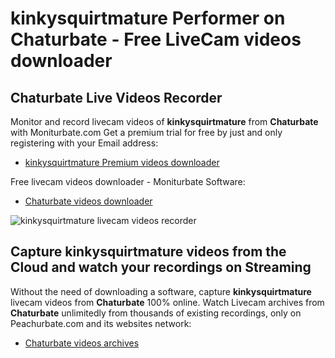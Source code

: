 # kinkysquirtmature Performer on Chaturbate - Free LiveCam videos downloader

## Chaturbate Live Videos Recorder

Monitor and record livecam videos of **kinkysquirtmature** from **Chaturbate** with Moniturbate.com
Get a premium trial for free by just and only registering with your Email address:
* [kinkysquirtmature Premium videos downloader](https://moniturbate.com/request-demo-licence-key.html)

Free livecam videos downloader - Moniturbate Software:
* [Chaturbate videos downloader](https://moniturbate.com/moniturbate-download-software.html)

![kinkysquirtmature livecam videos recorder](https://peachurnet.com/templates/moniturbate-software.png)


## Capture kinkysquirtmature videos from the Cloud and watch your recordings on Streaming

Without the need of downloading a software, capture **kinkysquirtmature** livecam videos from **Chaturbate** 100% online.
Watch Livecam archives from **Chaturbate** unlimitedly from thousands of existing recordings, only on Peachurbate.com and its websites network:
* [Chaturbate videos archives](https://peachurnet.com/)